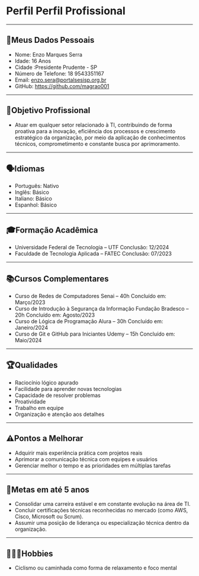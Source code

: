 # Perfil Perfil Profissional
---
📄Meus Dados Pessoais
---
- Nome: Enzo Marques Serra
- Idade: 16 Anos
- Cidade :Presidente Prudente - SP
- Número de Telefone: 18 9543351167
- Email: enzo.sera@portalsesisp.org.br
- GitHub: https://github.com/magrao001
---
🎯Objetivo Profissional
---
- Atuar em qualquer setor relacionado à TI, contribuindo de forma proativa para a inovação, eficiência dos processos e crescimento estratégico da organização, por meio da aplicação de conhecimentos técnicos, comprometimento e constante busca por aprimoramento.
---
 🗣Idiomas
---
- Português: Nativo
- Inglês: Básico
- Italiano: Básico
- Espanhol: Básico 
---
🎓Formação Acadêmica
---
- Universidade Federal de Tecnologia – UTF
Conclusão: 12/2024
- Faculdade de Tecnologia Aplicada – FATEC
Conclusão: 07/2023 
---
📚Cursos Complementares
---
- Curso de Redes de Computadores
Senai – 40h
Concluído em: Março/2023
- Curso de Introdução à Segurança da Informação
Fundação Bradesco – 20h
Concluído em: Agosto/2023
- Curso de Lógica de Programação
Alura – 30h
Concluído em: Janeiro/2024
- Curso de Git e GitHub para Iniciantes
Udemy – 15h
Concluído em: Maio/2024
---
🏆Qualidades
---
- Raciocínio lógico apurado
- Facilidade para aprender novas tecnologias
- Capacidade de resolver problemas
- Proatividade
- Trabalho em equipe
- Organização e atenção aos detalhes
---
⚠️Pontos a Melhorar
---
- Adquirir mais experiência prática com projetos reais
- Aprimorar a comunicação técnica com equipes e usuários
- Gerenciar melhor o tempo e as prioridades em múltiplas tarefas
---
🎯Metas em até 5 anos
---
- Consolidar uma carreira estável e em constante evolução na área de TI.
- Concluir certificações técnicas reconhecidas no mercado (como AWS, Cisco, Microsoft ou Scrum).
- Assumir uma posição de liderança ou especialização técnica dentro da organização.
---
🏃🏼‍♂️Hobbies
---
- Ciclismo ou caminhada como forma de relaxamento e foco mental









